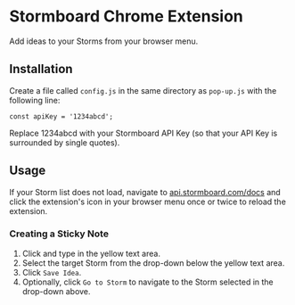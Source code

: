 # Stormboard Chrome Extension

Add ideas to your Storms from your browser menu.

## Installation

Create a file called `config.js` in the same directory as `pop-up.js` with the following line:

```
const apiKey = '1234abcd';
```

Replace 1234abcd with your Stormboard API Key (so that your API Key is surrounded by single quotes).

## Usage

If your Storm list does not load, navigate to [api.stormboard.com/docs](https://api.stormboard.com/docs) and click the extension's icon in your browser menu once or twice to reload the extension.

### Creating a Sticky Note

1. Click and type in the yellow text area.
2. Select the target Storm from the drop-down below the yellow text area.
3. Click `Save Idea`.
4. Optionally, click `Go to Storm` to navigate to the Storm selected in the drop-down above.
